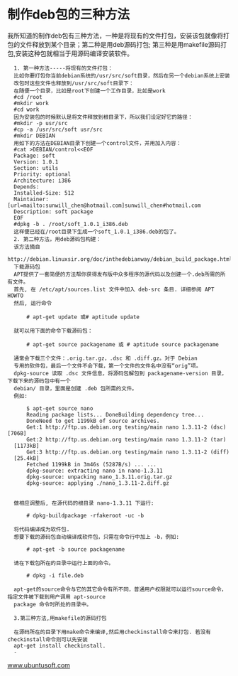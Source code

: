 # 制作deb包的三种方法

我所知道的制作deb包有三种方法，一种是将现有的文件打包，安装该包就像将打包的文件释放到某个目录；第二种是用deb源码打包; 
      第三种是用makefile源码打包,安装这种包就相当于用源码编译安装软件。

      1. 第一种方法-----将现有的文件打包：
      比如你要打包你当前debian系统的/usr/src/soft目录，然后在另一个debian系统上安装
      改包时这些文件也释放到/usr/src/soft目录下：
      在随便一个目录，比如是root下创建一个工作目录，比如是work
      #cd /root
      #mkdir work
      #cd work
      因为安装包的时候默认是将文件释放到根目录下，所以我们设定好它的路径：
      #mkdir -p usr/src
      #cp -a /usr/src/soft usr/src
      #mkdir DEBIAN
      用如下的方法在DEBIAN目录下创建一个control文件，并用加入内容：
      #cat >DEBIAN/control<<EOF
      Package: soft
      Version: 1.0.1
      Section: utils
      Priority: optional
      Architecture: i386
      Depends:
      Installed-Size: 512
      Maintainer: [url=mailto:sunwill_chen@hotmail.com]sunwill_chen#hotmail.com
      Description: soft package
      EOF
      #dpkg -b . /root/soft_1.0.1_i386.deb
      这样便已经在/root目录下生成一个soft_1.0.1_i386.deb的包了。
      2. 第二种方法，用deb源码包构建：
      该方法摘自 
      http://debian.linuxsir.org/doc/inthedebianway/debian_build_package.html
      下载源码包
      APT提供了一套简便的方法帮你获得发布版中众多程序的源代码以及创建一个.deb所需的所有文件。
      首先, 在 /etc/apt/sources.list 文件中加入 deb-src 条目. 详细参阅 APT HOWTO
      然后, 运行命令

          # apt-get update 或# aptitude update

      就可以用下面的命令下载源码包：

          # apt-get source packagename 或 # aptitude source packagename

      通常会下载三个文件：.orig.tar.gz，.dsc 和 .diff.gz。对于 Debian 
      专用的软件包，最后一个文件不会下载，第一个文件的文件名中没有“orig”项。
      dpkg-source 读取 .dsc 文件信息，将源码包解包到 packagename-version 目录，下载下来的源码包中有一个 
      debian/ 目录，里面是创建 .deb 包所需的文件。
      例如:

          $ apt-get source nano
          Reading package lists... DoneBuilding dependency tree...
          DoneNeed to get 1199kB of source archives.
          Get:1 http://ftp.us.debian.org testing/main nano 1.3.11-2 (dsc) [706B]
          Get:2 http://ftp.us.debian.org testing/main nano 1.3.11-2 (tar) 
      [1173kB]
          Get:3 http://ftp.us.debian.org testing/main nano 1.3.11-2 (diff) 
      [25.4kB]
          Fetched 1199kB in 3m46s (5287B/s) ... ...
          dpkg-source: extracting nano in nano-1.3.11
          dpkg-source: unpacking nano_1.3.11.orig.tar.gz
          dpkg-source: applying ./nano_1.3.11-2.diff.gz


      做相应调整后, 在源代码的根目录 nano-1.3.11 下运行:

          # dpkg-buildpackage -rfakeroot -uc -b

      将代码编译成为软件包.
      想要下载的源码包自动编译成软件包，只需在命令行中加上 -b，例如:

          # apt-get -b source packagename

      请在下载包所在的目录中运行上面的命令。

          # dpkg -i file.deb

      apt-get的source命令与它的其它命令有所不同，普通用户权限就可以运行source命令，指定文件被下载到用户调用 apt-source 
      package 命令时所处的目录中。

      3.第三种方法,用makefile的源码打包

      在源码所在的目录下用make命令来编译,然后用checkinstall命令来打包. 若没有checkinstall命令则可以先安装
      apt-get install checkinstall.
      -
www.ubuntusoft.com



